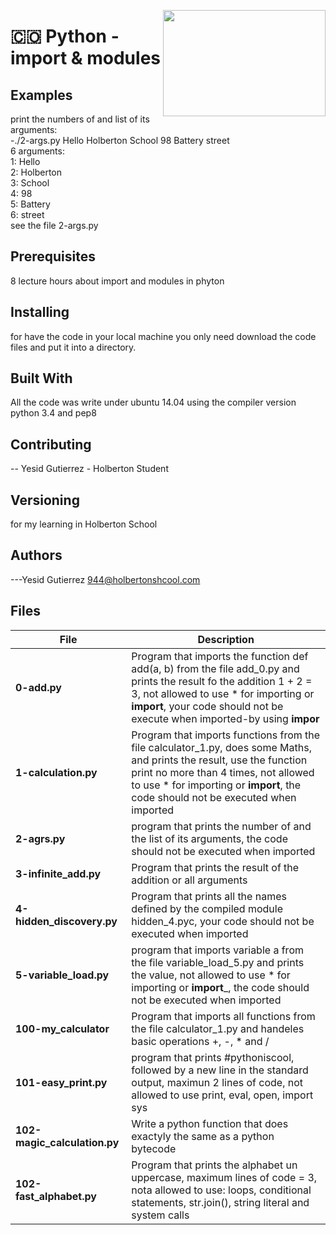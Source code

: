 <p>
<img width="260" height="170" src="https://davidjohncoleman.com/wp-djc/wp-content/uploads/2017/06/HBTN-Borderless-CMYK-Logo-Vertical-Color-Black@1200ppi-300x236.png" align="right" >
</p>





# :colombia: Python - import & modules
## Examples                                                                     
                                                                                
print the numbers of and list of its arguments:                                 
-./2-args.py Hello Holberton School 98 Battery street                           
 6 arguments:                                                                   
 1: Hello                                                                       
 2: Holberton                                                                   
 3: School                                                                      
 4: 98                                                                          
 5: Battery                                                                     
 6: street                                                                      
see the file 2-args.py                                                          
## Prerequisites
8 lecture hours about import and modules in phyton                                       
## Installing

for have the code in your local machine you only need download the code files and put it into a directory.
## Built With

All the code was write under ubuntu 14.04 using the compiler version            
python 3.4 and pep8                                                             

## Contributing

-- Yesid Gutierrez - Holberton Student                                          

## Versioning
for my learning in Holberton School

## Authors

---Yesid Gutierrez  944@holbertonshcool.com                                    
                                                                               
## Files

|         File            |             Description                  |
| ------------------------| ---------------------------------------- |
| **0-add.py** | Program that imports the function def add(a, b) from the file add_0.py and prints the result fo the addition 1 + 2 = 3, not allowed to use * for importing or ____import____, your code should not be execute when imported-by using ____impor____|
| **1-calculation.py** | Program that imports functions from the file calculator_1.py, does some Maths, and prints the result, use the function print no more than 4 times, not allowed to use * for importing or ____import____, the code should not be executed when imported|
| **2-agrs.py**| program that prints the number of and the list of its arguments, the code should not be executed when imported|
| **3-infinite_add.py** | Program that prints the result of the addition or all arguments|
| **4-hidden_discovery.py** | Program that prints all the names defined by the compiled module hidden_4.pyc, your code should not be executed when imported|
| **5-variable_load.py** | program that imports variable a from the file variable_load_5.py and prints the value, not allowed to use * for importing or ____import_____, the code should not be executed when imported|
| **100-my_calculator** | Program that imports all functions from the file calculator_1.py and handeles basic operations +, -, * and /|
| **101-easy_print.py** | program that prints #pythoniscool, followed by a new line in the standard output, maximun 2 lines of code, not allowed to use print, eval, open, import sys|
| **102-magic_calculation.py** | Write a python function that does exactyly the same as a python bytecode|
| **102-fast_alphabet.py** | Program that prints the alphabet un uppercase, maximum lines of code = 3, nota allowed to use: loops, conditional statements, str.join(), string literal and system calls|